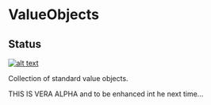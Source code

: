 # ValueObjects

## Status
[![alt text][2]][1]


Collection of standard value objects.

THIS IS VERA ALPHA and to be enhanced int he next time...


[1]: https://travis-ci.org/masthowasli/ValueObjects
[2]: https://api.travis-ci.org/masthowasli/ValueObjects.svg (build status)